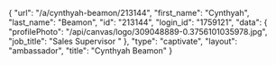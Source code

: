 {
    "url": "\/a\/cynthyah-beamon\/213144",
    "first_name": "Cynthyah",
    "last_name": "Beamon",
    "id": "213144",
    "login_id": "1759121",
    "data": {
        "profilePhoto": "\/api\/canvas\/logo\/309048889-0.3756101035978.jpg",
        "job_title": "Sales Supervisor "
    },
    "type": "captivate",
    "layout": "ambassador",
    "title": "Cynthyah Beamon"
}